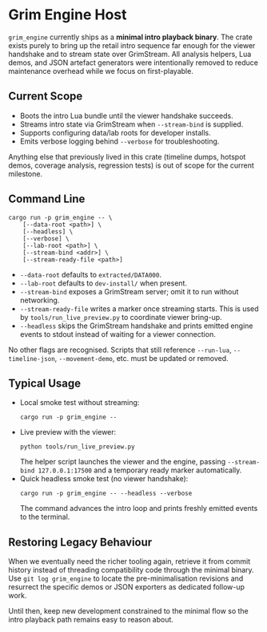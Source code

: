 # Grim Engine Host

`grim_engine` currently ships as a **minimal intro playback binary**. The crate
exists purely to bring up the retail intro sequence far enough for the viewer
handshake and to stream state over GrimStream. All analysis helpers, Lua demos,
and JSON artefact generators were intentionally removed to reduce maintenance
overhead while we focus on first-playable.

## Current Scope
- Boots the intro Lua bundle until the viewer handshake succeeds.
- Streams intro state via GrimStream when `--stream-bind` is supplied.
- Supports configuring data/lab roots for developer installs.
- Emits verbose logging behind `--verbose` for troubleshooting.

Anything else that previously lived in this crate (timeline dumps, hotspot
demos, coverage analysis, regression tests) is out of scope for the current
milestone.

## Command Line

```
cargo run -p grim_engine -- \
    [--data-root <path>] \
    [--headless] \
    [--verbose] \
    [--lab-root <path>] \
    [--stream-bind <addr>] \
    [--stream-ready-file <path>]
```

- `--data-root` defaults to `extracted/DATA000`.
- `--lab-root` defaults to `dev-install/` when present.
- `--stream-bind` exposes a GrimStream server; omit it to run without
  networking.
- `--stream-ready-file` writes a marker once streaming starts. This is used by
  `tools/run_live_preview.py` to coordinate viewer bring-up.
- `--headless` skips the GrimStream handshake and prints emitted engine events
  to stdout instead of waiting for a viewer connection.

No other flags are recognised. Scripts that still reference `--run-lua`,
`--timeline-json`, `--movement-demo`, etc. must be updated or removed.

## Typical Usage

- Local smoke test without streaming:
  ```
  cargo run -p grim_engine --
  ```
- Live preview with the viewer:
  ```
  python tools/run_live_preview.py
  ```
  The helper script launches the viewer and the engine, passing
  `--stream-bind 127.0.0.1:17500` and a temporary ready marker automatically.
- Quick headless smoke test (no viewer handshake):
  ```
  cargo run -p grim_engine -- --headless --verbose
  ```
  The command advances the intro loop and prints freshly emitted events to the
  terminal.

## Restoring Legacy Behaviour

When we eventually need the richer tooling again, retrieve it from commit
history instead of threading compatibility code through the minimal binary. Use
`git log grim_engine` to locate the pre-minimalisation revisions and resurrect
the specific demos or JSON exporters as dedicated follow-up work.

Until then, keep new development constrained to the minimal flow so the intro
playback path remains easy to reason about.
